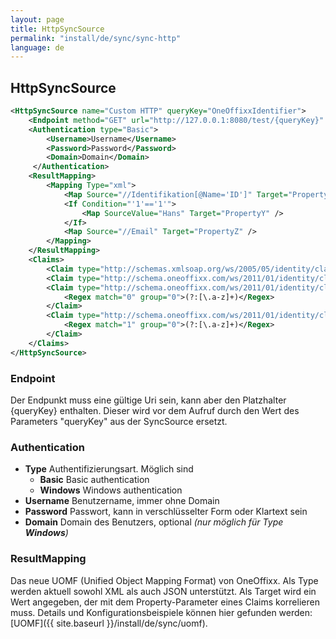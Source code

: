 ```yaml
---
layout: page
title: HttpSyncSource
permalink: "install/de/sync/sync-http"
language: de
---
```


## HttpSyncSource

```xml
<HttpSyncSource name="Custom HTTP" queryKey="OneOffixxIdentifier">
	<Endpoint method="GET" url="http://127.0.0.1:8080/test/{queryKey}" />
	<Authentication type="Basic">
		<Username>Username</Username>
		<Password>Password</Password>
		<Domain>Domain</Domain>
	 </Authentication>   
	<ResultMapping>
		<Mapping Type="xml">
			<Map Source="//Identifikation[@Name='ID']" Target="PropertyX" />
			<If Condition="'1'=='1'">
				<Map SourceValue="Hans" Target="PropertyY" />
			</If>
			<Map Source="//Email" Target="PropertyZ" />
		</Mapping>
	</ResultMapping>
	<Claims>
		<Claim type="http://schemas.xmlsoap.org/ws/2005/05/identity/claims/name" property="PropertyX" />
		<Claim type="http://schema.oneoffixx.com/ws/2011/01/identity/claims/displayName" property="PropertyY" />
		<Claim type="http://schema.oneoffixx.com/ws/2011/01/identity/claims/title" property="PropertyZ">
			<Regex match="0" group="0">(?:[\.a-z]+)</Regex>
		</Claim>
		<Claim type="http://schema.oneoffixx.com/ws/2011/01/identity/claims/domain" property="PropertyZ">
			<Regex match="1" group="0">(?:[\.a-z]+)</Regex>
		</Claim>
	</Claims>
</HttpSyncSource>
```

### Endpoint

Der Endpunkt muss eine gültige Uri sein, kann aber den Platzhalter {queryKey} enthalten. Dieser wird vor dem Aufruf durch den Wert des Parameters "queryKey" aus der SyncSource ersetzt.

### Authentication

* **Type** Authentifizierungsart. Möglich sind
	* **Basic** Basic authentication
	* **Windows** Windows authentication
* **Username** Benutzername, immer ohne Domain
* **Password** Passwort, kann in verschlüsselter Form oder Klartext sein
* **Domain** Domain des Benutzers, optional *(nur möglich für Type **Windows**)*


### ResultMapping

Das neue UOMF (Unified Object Mapping Format) von OneOffixx. Als Type werden aktuell sowohl XML als auch JSON unterstützt. Als Target wird ein Wert angegeben, der mit dem Property-Parameter eines Claims korrelieren muss. Details und Konfigurationsbeispiele können hier gefunden werden: [UOMF]({{ site.baseurl }}/install/de/sync/uomf).